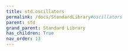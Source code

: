 ```yaml
---
title: std.oscillators
permalink: /docs/StandardLibrary#oscillators
parent: std
grand_parent: Standard Library
has_children: True
nav_order: 13
---
```


